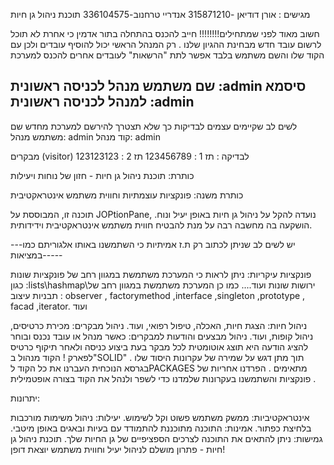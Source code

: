 מגישים : 
אורן דודיאן -315871210
אנדריי טרחנוב-336104575
 תוכנת ניהול גן חיות

חשוב מאוד לפני שמתחילים!!!!!!!!
חייב להכנס בהתחלה בתור אדמין כי אחרת לא תוכל לרשום עובד חדש 
מבחינת ההגיון שלנו . רק המנהל הראשי יכול להוסיף עובדים ולכן עם הקוד שלו והשם משתמש בלבד אפשר לתת "הרשאות" לעובדים אחרים להכנס למערכת 

שם משתמש מנהל לכניסה ראשונית :admin 
סיסמא למנהל לכניסה ראשונית :admin
----------------------------------------------------------------------------------
לשים לב שקיימים עצמים לבדיקות כך שלא תצטרך להירשם למערכת מחדש
שם משתמש מנהל: admin 
קוד מנהל: admin 

מבקרים (visitor) לבדיקה :
תז 1 : 123456789
תז 2 : 123123123

כותרת: תוכנת ניהול גן חיות - חזון של נוחות ויעילות

כותרת משנה: פונקציות עוצמתיות וחווית משתמש אינטראקטיבית

תוכנה זו, המבוססת על JOPtionPane, נועדה להקל על ניהול גן חיות באופן יעיל ונוח. הושקעה בה מחשבה רבה על מנת להבטיח חווית משתמש אינטראקטיבית וידידותית.


---יש לשים לב שניתן לכתוב רק ת.ז אמיתיות כי השתמשנו באותו אלגוריתם כמו במציאות-----

פונקציות עיקריות:
ניתן לראות כי המערכת משתמשת במגוון רחב של פונקציות שונות כגון :lists\hashmap\ירושות שונות ועוד....
כמו כן המערכת משתמשת במגוון רחב של תבניות עיצוב :
observer , factorymethod ,interface ,singleton ,prototype , facad ,iterator. ועוד 

ניהול חיות: הצגת חיות, האכלה, טיפול רפואי, ועוד.
ניהול מבקרים: מכירת כרטיסים, ניהול קופות, ועוד.
ניהול מבצעים והודעות למבקרים: כאשר מנהל או עובד נכנס ובוחר להציג הודעה 
היא תוצג אוטומטית לכל מבקר בעת ביצוע כניסה ולאחר תיקוף כרטיס לפארק ! 
 הקוד מנהול ב"SOLID" תוך מתן דגש על שמירה של עקרונות היסוד שלו .
בגרסא הנוכחית העברנו את כל הקוד לPACKAGES  מתאימים . הפרדנו אחריות של פונקציות והשתמשנו בעקרונות שלמדנו כדי לשפר ולנהל את הקוד בצורה אופטמילית .


יתרונות:

אינטראקטיביות: ממשק משתמש פשוט וקל לשימוש.
יעילות: ניהול משימות מורכבות בלחיצת כפתור.
אמינות: התוכנה מתוכננת להתמודד עם בעיות ובאגים באופן מיטבי.
גמישות: ניתן להתאים את התוכנה לצרכים הספציפיים של גן החיות שלך.
תוכנת ניהול גן חיות - פתרון מושלם לניהול יעיל וחווית משתמש יוצאת דופן!